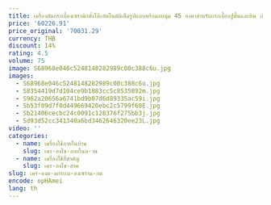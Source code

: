 ```yaml
---
title: เครื่องตัดกระเบื้องเซรามิกตั้งโต๊ะอัตโนมัติเต็มรูปแบบพร้อมลบมุม 45 องศาสําหรับกระเบื้องปูพื้นและหิน ปราศจากฝุ่น
price: '60226.91'
price_original: '70031.29'
currency: THB
discount: 14%
rating: 4.5
volume: 75
image: S68968e046c5248148282989c00c388c6u.jpg
images:
  - S68968e046c5248148282989c00c388c6u.jpg
  - S8354419d7d104ce9b1883cc5c8535892m.jpg
  - S962a20656a6741bd9b07d6d89335ac59i.jpg
  - Sb53f09d7f0d449669420ebc2c5799f60E.jpg
  - Sb21406cecbc24c0091c128376f275bb3j.jpg
  - Sd93d52cc341340a6bd3462646320ee23L.jpg
video: ''
categories:
  - name: เครื่องใช้ภายในบ้าน
    slug: เคร-องใช-ภายในบ-าน
  - name: เครื่องใช้ที่สำคัญ
    slug: เคร-องใช-สำค
slug: เคร-องต-ดกระเบ-องเซราม-กต
encode: opHAmei
lang: th
---
```

  
